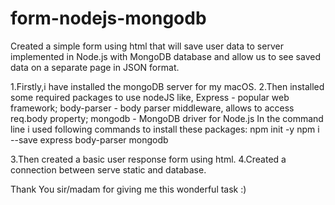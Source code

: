 # form-nodejs-mongodb
Created a simple form using html that will save user data to server implemented in Node.js with MongoDB database and allow us to see saved data on a separate page in JSON format.

1.Firstly,i have installed the mongoDB server for my macOS.
2.Then installed some required packages to use nodeJS like,
      Express - popular web framework;
      body-parser - body parser middleware, allows to access req.body property;
      mongodb - MongoDB driver for Node.js
In the command line i used following commands to install these packages:
npm init -y
npm i --save express body-parser mongodb

3.Then created a basic user response form using html.
4.Created a connection between serve static and database.

Thank You sir/madam for giving me this wonderful task :)
